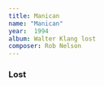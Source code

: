 ```yaml
---
title: Manican
name: "Manican"
year:  1994
album: Walter Klang lost
composer: Rob Nelson
---
```


<h3>Lost</h3>


